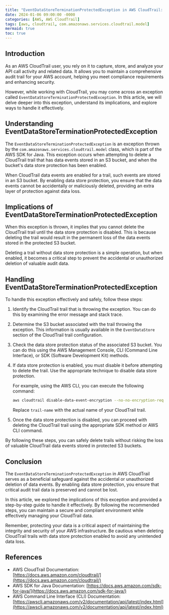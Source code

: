 ```yaml
---
title: "EventDataStoreTerminationProtectedException in AWS CloudTrail: Avoid Data Loss with DataStore Protection"
date: 2024-01-06 09:00:00 -0000
categories: [AWS, AWS CloudTrail]
tags: [aws, cloudtrail, com.amazonaws.services.cloudtrail.model]
mermaid: true
toc: true
---
```



## Introduction
As an AWS CloudTrail user, you rely on it to capture, store, and analyze your API call activity and related data. It allows you to maintain a comprehensive audit trail for your AWS account, helping you meet compliance requirements and enhancing security.

However, while working with CloudTrail, you may come across an exception called `EventDataStoreTerminationProtectedException`. In this article, we will delve deeper into this exception, understand its implications, and explore ways to handle it effectively.

## Understanding EventDataStoreTerminationProtectedException
The `EventDataStoreTerminationProtectedException` is an exception thrown by the `com.amazonaws.services.cloudtrail.model` class, which is part of the AWS SDK for Java. This exception occurs when attempting to delete a CloudTrail trail that has data events stored in an S3 bucket, and when the bucket's data store protection has been enabled.

When CloudTrail data events are enabled for a trail, such events are stored in an S3 bucket. By enabling data store protection, you ensure that the data events cannot be accidentally or maliciously deleted, providing an extra layer of protection against data loss.

## Implications of EventDataStoreTerminationProtectedException
When this exception is thrown, it implies that you cannot delete the CloudTrail trail until the data store protection is disabled. This is because deleting the trail would result in the permanent loss of the data events stored in the protected S3 bucket.

Deleting a trail without data store protection is a simple operation, but when enabled, it becomes a critical step to prevent the accidental or unauthorized deletion of valuable audit data.

## Handling EventDataStoreTerminationProtectedException
To handle this exception effectively and safely, follow these steps:

1. Identify the CloudTrail trail that is throwing the exception. You can do this by examining the error message and stack trace.

2. Determine the S3 bucket associated with the trail throwing the exception. This information is usually available in the `EventDataStore` section of the CloudTrail trail configuration.

3. Check the data store protection status of the associated S3 bucket. You can do this using the AWS Management Console, CLI (Command Line Interface), or SDK (Software Development Kit) methods.

4. If data store protection is enabled, you must disable it before attempting to delete the trail. Use the appropriate technique to disable data store protection.

    For example, using the AWS CLI, you can execute the following command:
    ```bash
    aws cloudtrail disable-data-event-encryption --no-no-encryption-required --name trail-name
    ```

    Replace `trail-name` with the actual name of your CloudTrail trail.

5. Once the data store protection is disabled, you can proceed with deleting the CloudTrail trail using the appropriate SDK method or AWS CLI command.

By following these steps, you can safely delete trails without risking the loss of valuable CloudTrail data events stored in protected S3 buckets.

## Conclusion
The `EventDataStoreTerminationProtectedException` in AWS CloudTrail serves as a beneficial safeguard against the accidental or unauthorized deletion of data events. By enabling data store protection, you ensure that critical audit trail data is preserved and cannot be lost.

In this article, we explored the implications of this exception and provided a step-by-step guide to handle it effectively. By following the recommended steps, you can maintain a secure and compliant environment while effectively managing your CloudTrail data.

Remember, protecting your data is a critical aspect of maintaining the integrity and security of your AWS infrastructure. Be cautious when deleting CloudTrail trails with data store protection enabled to avoid any unintended data loss.

## References
- AWS CloudTrail Documentation: [https://docs.aws.amazon.com/cloudtrail/](https://docs.aws.amazon.com/cloudtrail/)
- AWS SDK for Java Documentation: [https://docs.aws.amazon.com/sdk-for-java/](https://docs.aws.amazon.com/sdk-for-java/)
- AWS Command Line Interface (CLI) Documentation: [https://awscli.amazonaws.com/v2/documentation/api/latest/index.html](https://awscli.amazonaws.com/v2/documentation/api/latest/index.html)